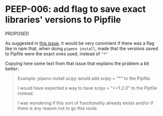 # PEEP-006: add flag to save exact libraries' versions to Pipfile

PROPOSED

As suggested in [this issue](https://github.com/pypa/pipenv/issues/3441), it would be very convinient if there was a flag like in npm that, when doing `pipenv install`, made that the versions saved to Pipfile were the exact ones used, instead of `"*"`

Copying here some text from that issue that explains the problem a bit better:

> Example:
> pipenv install scipy would add scipy = "*" to the Pipfile.
>
> I would have expected a way to have scipy = "==1.2.0" to the Pipfile instead.
>
> I was wondering if this sort of functionality already exists and/or if there is any reason not to go this route.

